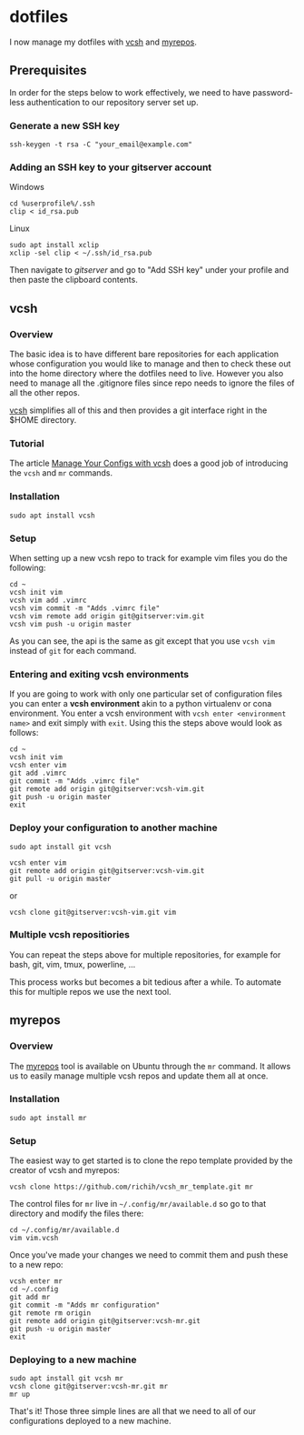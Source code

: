 # dotfiles

I now manage my dotfiles with [vcsh](https://github.com/RichiH/vcsh) and
[myrepos](https://github.com/RichiH/myrepos).

## Prerequisites

In order for the steps below to work effectively, we need to have password-less
authentication to our repository server set up.

### Generate a new SSH key

    ssh-keygen -t rsa -C "your_email@example.com"

### Adding an SSH key to your gitserver account

Windows

    cd %userprofile%/.ssh
    clip < id_rsa.pub

Linux

    sudo apt install xclip
    xclip -sel clip < ~/.ssh/id_rsa.pub

Then navigate to _gitserver_ and go to "Add SSH key" under your profile and
then paste the clipboard contents.

## vcsh

### Overview

The basic idea is to have different bare repositories for each application
whose configuration you would like to manage and then to check these out into
the home directory where the dotfiles need to live. However you also need to
manage all the .gitignore files since repo needs to ignore the files of all the
other repos.

[vcsh](https://github.com/RichiH/vcsh) simplifies all of this and then provides
a git interface right in the $HOME directory.

### Tutorial

The article [Manage Your Configs with vcsh](
https://www.linuxjournal.com/content/manage-your-configs-vcsh) does a good job
of introducing the `vcsh` and `mr` commands.

### Installation

    sudo apt install vcsh

### Setup

When setting up a new vcsh repo to track for example vim files you do the
following:

    cd ~
    vcsh init vim
    vcsh vim add .vimrc
    vcsh vim commit -m "Adds .vimrc file"
    vcsh vim remote add origin git@gitserver:vim.git
    vcsh vim push -u origin master

As you can see, the api is the same as git except that you use `vcsh vim`
instead of `git` for each command.

### Entering and exiting vcsh environments

If you are going to work with only one particular set of configuration files
you can enter a **vcsh environment** akin to a python virtualenv or cona
environment. You enter a vcsh environment with `vcsh enter <environment name>`
and exit simply with `exit`. Using this the steps above would look as follows:

    cd ~
    vcsh init vim
    vcsh enter vim
    git add .vimrc
    git commit -m "Adds .vimrc file"
    git remote add origin git@gitserver:vcsh-vim.git
    git push -u origin master
    exit

### Deploy your configuration to another machine

    sudo apt install git vcsh

    vcsh enter vim
    git remote add origin git@gitserver:vcsh-vim.git
    git pull -u origin master

or

    vcsh clone git@gitserver:vcsh-vim.git vim

### Multiple vcsh repositiories

You can repeat the steps above for multiple repositories, for example for bash,
git, vim, tmux, powerline, ...

This process works but becomes a bit tedious after a while. To automate this
for multiple repos we use the next tool.

## myrepos

### Overview

The [myrepos](https://github.com/RichiH/myrepos) tool is available on Ubuntu
through the `mr` command. It allows us to easily manage multiple vcsh repos and
update them all at once.

### Installation

    sudo apt install mr

### Setup

The easiest way to get started is to clone the repo template provided by the
creator of vcsh and myrepos:

    vcsh clone https://github.com/richih/vcsh_mr_template.git mr

The control files for `mr` live in `~/.config/mr/available.d` so go to that
directory and modify the files there:

    cd ~/.config/mr/available.d
    vim vim.vcsh

Once you've made your changes we need to commit them and push these to a new
repo:

    vcsh enter mr
    cd ~/.config
    git add mr
    git commit -m "Adds mr configuration"
    git remote rm origin
    git remote add origin git@gitserver:vcsh-mr.git
    git push -u origin master
    exit

### Deploying to a new machine

    sudo apt install git vcsh mr
    vcsh clone git@gitserver:vcsh-mr.git mr
    mr up

That's it! Those three simple lines are all that we need to all of our
configurations deployed to a new machine.
